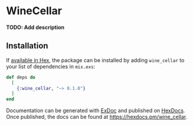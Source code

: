 # WineCellar

**TODO: Add description**

## Installation

If [available in Hex](https://hex.pm/docs/publish), the package can be installed
by adding `wine_cellar` to your list of dependencies in `mix.exs`:

```elixir
def deps do
  [
    {:wine_cellar, "~> 0.1.0"}
  ]
end
```

Documentation can be generated with [ExDoc](https://github.com/elixir-lang/ex_doc)
and published on [HexDocs](https://hexdocs.pm). Once published, the docs can
be found at <https://hexdocs.pm/wine_cellar>.

